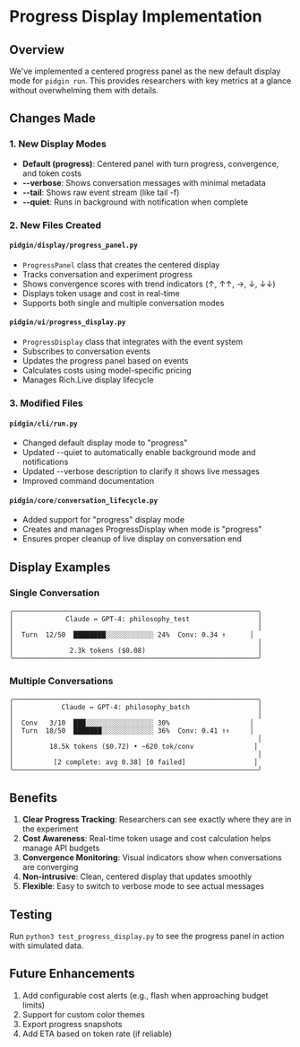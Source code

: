 # Progress Display Implementation

## Overview

We've implemented a centered progress panel as the new default display mode for `pidgin run`. This provides researchers with key metrics at a glance without overwhelming them with details.

## Changes Made

### 1. New Display Modes
- **Default (progress)**: Centered panel with turn progress, convergence, and token costs
- **--verbose**: Shows conversation messages with minimal metadata
- **--tail**: Shows raw event stream (like tail -f)
- **--quiet**: Runs in background with notification when complete

### 2. New Files Created

#### `pidgin/display/progress_panel.py`
- `ProgressPanel` class that creates the centered display
- Tracks conversation and experiment progress
- Shows convergence scores with trend indicators (↑, ↑↑, →, ↓, ↓↓)
- Displays token usage and cost in real-time
- Supports both single and multiple conversation modes

#### `pidgin/ui/progress_display.py`
- `ProgressDisplay` class that integrates with the event system
- Subscribes to conversation events
- Updates the progress panel based on events
- Calculates costs using model-specific pricing
- Manages Rich.Live display lifecycle

### 3. Modified Files

#### `pidgin/cli/run.py`
- Changed default display mode to "progress"
- Updated --quiet to automatically enable background mode and notifications
- Updated --verbose description to clarify it shows live messages
- Improved command documentation

#### `pidgin/core/conversation_lifecycle.py`
- Added support for "progress" display mode
- Creates and manages ProgressDisplay when mode is "progress"
- Ensures proper cleanup of live display on conversation end

## Display Examples

### Single Conversation
```
╭─────────────────────────────────────────────────────────────╮
│             Claude ↔ GPT-4: philosophy_test                 │
│                                                             │
│  Turn  12/50  ████████░░░░░░░░░░░░ 24%  Conv: 0.34 ↑      │
│                                                             │
│              2.3k tokens ($0.08)                            │
╰─────────────────────────────────────────────────────────────╯
```

### Multiple Conversations
```
╭─────────────────────────────────────────────────────────────╮
│            Claude ↔ GPT-4: philosophy_batch                 │
│                                                             │
│  Conv   3/10  ███░░░░░░░░░░░░░░░░░ 30%                    │
│  Turn  18/50  ███████░░░░░░░░░░░░░ 36%  Conv: 0.41 ↑↑     │
│                                                             │
│         18.5k tokens ($0.72) • ~620 tok/conv               │
│                                                             │
│          [2 complete: avg 0.38] [0 failed]                 │
╰─────────────────────────────────────────────────────────────╯
```

## Benefits

1. **Clear Progress Tracking**: Researchers can see exactly where they are in the experiment
2. **Cost Awareness**: Real-time token usage and cost calculation helps manage API budgets
3. **Convergence Monitoring**: Visual indicators show when conversations are converging
4. **Non-intrusive**: Clean, centered display that updates smoothly
5. **Flexible**: Easy to switch to verbose mode to see actual messages

## Testing

Run `python3 test_progress_display.py` to see the progress panel in action with simulated data.

## Future Enhancements

1. Add configurable cost alerts (e.g., flash when approaching budget limits)
2. Support for custom color themes
3. Export progress snapshots
4. Add ETA based on token rate (if reliable)